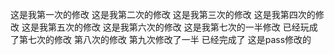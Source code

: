 这是我第一次的修改
这是我第二次的修改
这是我第三次的修改
这是我第四次的修改
这是我第五次的修改
这是我第六次的修改
这是我第七次的一半修改
已经玩成了第七次的修改
第八次的修改
第九次修改了一半 已经完成了
这是pass修改的
